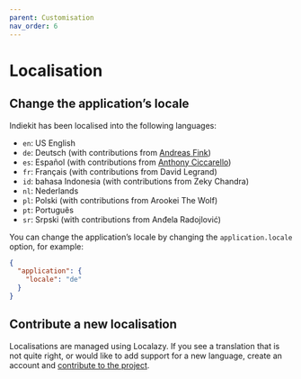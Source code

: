 ```yaml
---
parent: Customisation
nav_order: 6
---
```


# Localisation

## Change the application’s locale

Indiekit has been localised into the following languages:

- `en`: US English
- `de`: Deutsch (with contributions from [Andreas Fink](https://github.com/AFink))
- `es`: Español (with contributions from [Anthony Ciccarello](https://github.com/aciccarello))
- `fr`: Français (with contributions from David Legrand)
- `id`: bahasa Indonesia (with contributions from Zeky Chandra)
- `nl`: Nederlands
- `pl`: Polski (with contributions from Arookei The Wolf)
- `pt`: Português
- `sr`: Srpski (with contributions from Anđela Radojlović)

You can change the application’s locale by changing the `application.locale` option, for example:

```json
{
  "application": {
    "locale": "de"
  }
}
```

## Contribute a new localisation

Localisations are managed using Localazy. If you see a translation that is not quite right, or would like to add support for a new language, create an account and [contribute to the project](https://localazy.com/p/indiekit).

